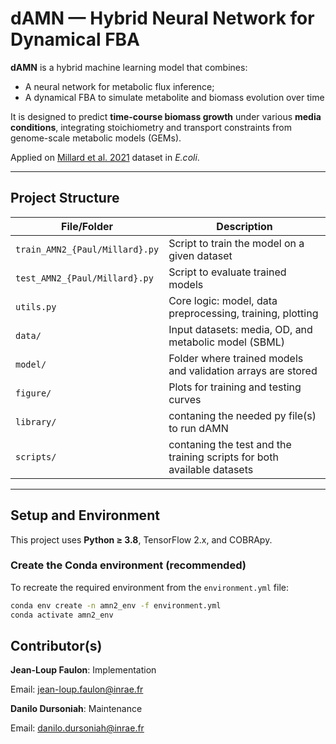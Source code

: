 # dAMN — Hybrid Neural Network for Dynamical FBA

**dAMN** is a hybrid machine learning model that combines:
- A neural network for metabolic flux inference;
- A dynamical FBA to simulate metabolite and biomass evolution over time

It is designed to predict **time-course biomass growth** under various **media conditions**, integrating stoichiometry and transport constraints from genome-scale metabolic models (GEMs).

Applied on [Millard et al. 2021](https://elifesciences.org/articles/63661) dataset in *E.coli*.

---

## Project Structure

| File/Folder            | Description |
|------------------------|-------------|
| `train_AMN2_{Paul/Millard}.py`   | Script to train the model on a given dataset |
| `test_AMN2_{Paul/Millard}.py`    | Script to evaluate trained models |
| `utils.py`             | Core logic: model, data preprocessing, training, plotting |
| `data/`                | Input datasets: media, OD, and metabolic model (SBML) |
| `model/`               | Folder where trained models and validation arrays are stored |
| `figure/`              | Plots for training and testing curves |
|`library/` | contaning the needed py file(s) to run dAMN |
|`scripts/` | contaning the test and the training scripts for both available datasets|

---

## Setup and Environment

This project uses **Python ≥ 3.8**, TensorFlow 2.x, and COBRApy.

### Create the Conda environment (recommended)
To recreate the required environment from the `environment.yml` file:

```bash
conda env create -n amn2_env -f environment.yml
conda activate amn2_env
```

## Contributor(s)
**Jean-Loup Faulon**: Implementation

Email: jean-loup.faulon@inrae.fr

**Danilo Dursoniah**: Maintenance

Email: danilo.dursoniah@inrae.fr